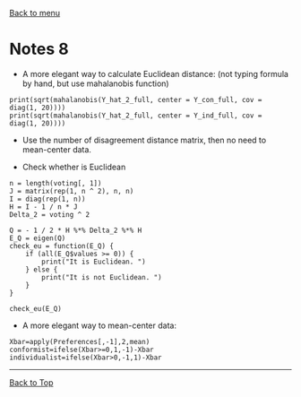 [Back to menu](/README.md)

<h1 id = "0">Notes 8</h1>

- A more elegant way to calculate Euclidean distance: (not typing formula by hand, but use mahalanobis function)

```
print(sqrt(mahalanobis(Y_hat_2_full, center = Y_con_full, cov = diag(1, 20))))
print(sqrt(mahalanobis(Y_hat_2_full, center = Y_ind_full, cov = diag(1, 20))))
```

- Use the number of disagreement distance matrix, then no need to mean-center data. 

- Check whether is Euclidean

```
n = length(voting[, 1])
J = matrix(rep(1, n ^ 2), n, n)
I = diag(rep(1, n))
H = I - 1 / n * J
Delta_2 = voting ^ 2

Q = - 1 / 2 * H %*% Delta_2 %*% H
E_Q = eigen(Q)
check_eu = function(E_Q) {
    if (all(E_Q$values >= 0)) {
        print("It is Euclidean. ")
    } else {
        print("It is not Euclidean. ")
    }
}

check_eu(E_Q)
```

- A more elegant way to mean-center data: 

```
Xbar=apply(Preferences[,-1],2,mean)
conformist=ifelse(Xbar>=0,1,-1)-Xbar
individualist=ifelse(Xbar>0,-1,1)-Xbar
```






---

[Back to Top](#0)